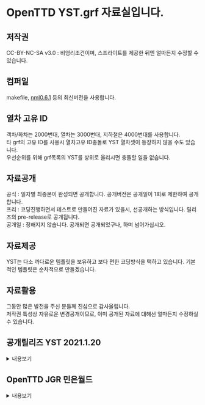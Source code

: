 # OpenTTD YST.grf 자료실입니다.
## 저작권
 CC-BY-NC-SA v3.0 : 비영리조건이며, 스프라이트를 제공한 뒤엔 얼마든지 수정할 수 있습니다.<br>

## 컴퍼일
makefile, [nml0.6.1](https://github.com/OpenTTD/nml) 등의 최신버전을 사용합니다.<br>

## 열차 고유 ID
객차/화차는 2000번대, 열차는 3000번대, 지하철은 4000번대를 사용합니다. <br>
타 grf의 고유 ID를 사용시 열차고유 ID충돌로 YST 열차셋이 등장하지 않을 수도 있습니다.<br>
우선순위를 위해 grf목록의 YST를 상위로 올리시면 충돌할 일을 없습니다.<br>

## 자료공개
공식 : 일자별 최종본이 완성되면 공개합니다. 공개버전은 공개일이 1회로 제한하여 공개합니다.<br>
프리 : 코딩진행하면서 테스트로 만들어진 자료가 있을시, 선공개하는 방식입니다. 릴리즈의 pre-release로 공개됩니다.<br>
공개일 : 정해지지 않습니다. 공개되면 공개되었구나, 하며 넘어가십시오.<br>

## 자료제공
YST는 다소 까다로운 템플릿을 보유하고 보다 편한 코딩방식을 택하고 있습니다. 기본적인 템플릿은 순차적으로 만들겠습니다.<br>

## 자료활용
그동안 많은 발전을 주신 분들께 진심으로 감사올립니다.<br>
저작권 특성상 자유로운 변경공개이므로, 이미 공개된 자료에 대해선 얼마든지 수정하실 수 있습니다.<br>

## 공개릴리즈  YST 2021.1.20
<details markdown="1">
<summary>내용보기</summary>
[YST 2021.1.15](https://github.com/evepoi/YST.grf/releases/tag/2022.1.15)<br>
[추가]<br>
- EMU180 (도입 : 2023/힘 4,000kw / 무게 운전40T, 객차 15T/ 운행속도 181km/h / 최소 4량이상 자유편성) / 도색 : 빨강, 녹색 2종(#29 )<br>
- EMU362 (기존 EMU에서 별도 분리목적이며, 기존 스팩과 동일함.) / 도색 : 단일차량<br>
<br>
[변경]<br>
- 열차이름 변경 EMU->EMU260<br>
- EMU260 (구EMU) 도색내 EMU362 - 362km/h => EMU362 다음번 업데이트시 제거예정<br>
<br>
[수정]<br>
- 무게, 힘 미수정본 수정함.<br>
<br>
[주의사항]<br>
- EMU362차량은 기존에 도색변경으로 사용하신던 분들이 계실것이므로, 이번 업데이트에서 혼용기간의 개념으로 신규 EMU362차량으로 신규 운행을 하길 권장드립니다. 차량이미지는 동일하며, 다음번 업데이트에서 EMU260도색내 EMU362는 제거될 예정임.<br>
- EMU180은 EMU150으로 공개 운영될 예정이나, 게임요소를 추가하여 EMU180으로 적용함. 향후 EMU라는 이름의 별도 이름이 필요할 것으로 보임.<br>
</details>

## OpenTTD JGR 민은월드
<details markdown="1">
<summary>내용보기</summary>
- 이곳에 공개하기엔 YST.grf의 자료와는 다릅니다.<br>
[민은월드 세이브 변경기록](https://github.com/evepoi/YST.grf/wiki)<br>
- 위 링크자료실에서 자료를 확인하시기 바랍니다.
</details>

